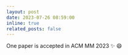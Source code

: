 ```yaml
---
layout: post
date: 2023-07-26 08:59:00
inline: true
related_posts: false
---
```


One paper is accepted in ACM MM 2023 :sparkles: :smile:
